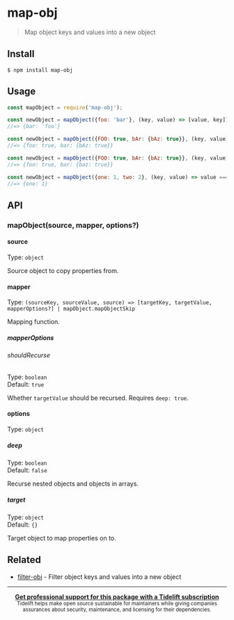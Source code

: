 # map-obj

> Map object keys and values into a new object

## Install

```
$ npm install map-obj
```

## Usage

```js
const mapObject = require('map-obj');

const newObject = mapObject({foo: 'bar'}, (key, value) => [value, key]);
//=> {bar: 'foo'}

const newObject = mapObject({FOO: true, bAr: {bAz: true}}, (key, value) => [key.toLowerCase(), value]);
//=> {foo: true, bar: {bAz: true}}

const newObject = mapObject({FOO: true, bAr: {bAz: true}}, (key, value) => [key.toLowerCase(), value], {deep: true});
//=> {foo: true, bar: {baz: true}}

const newObject = mapObject({one: 1, two: 2}, (key, value) => value === 1 ? [key, value] : mapObject.mapObjectSkip);
//=> {one: 1}
```

## API

### mapObject(source, mapper, options?)

#### source

Type: `object`

Source object to copy properties from.

#### mapper

Type: `(sourceKey, sourceValue, source) => [targetKey, targetValue, mapperOptions?] | mapObject.mapObjectSkip`

Mapping function.

##### mapperOptions

###### shouldRecurse

Type: `boolean`\
Default: `true`

Whether `targetValue` should be recursed. Requires `deep: true`.

#### options

Type: `object`

##### deep

Type: `boolean`\
Default: `false`

Recurse nested objects and objects in arrays.

##### target

Type: `object`\
Default: `{}`

Target object to map properties on to.

## Related

- [filter-obj](https://github.com/sindresorhus/filter-obj) - Filter object keys and values into a new object

---

<div align="center">
	<b>
		<a href="https://tidelift.com/subscription/pkg/npm-map-obj?utm_source=npm-map-obj&utm_medium=referral&utm_campaign=readme">Get professional support for this package with a Tidelift subscription</a>
	</b>
	<br>
	<sub>
		Tidelift helps make open source sustainable for maintainers while giving companies<br>assurances about security, maintenance, and licensing for their dependencies.
	</sub>
</div>
